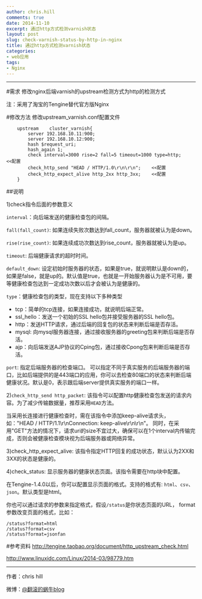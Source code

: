 ```yaml
---
author: chris.hill
comments: true
date: 2014-11-10
excerpt: 通过http方式检测varnish状态
layout: post
slug: check-varnish-status-by-http-in-nginx
title: 通过http方式检测varnish状态
categories:
- web应用
tags:
- Nginx
---
```


* * *

#需求
修改nginx后端varnish的upstream检测方式为http的检测方式

注：采用了淘宝的Tengine替代官方版Nginx

#修改方法
修改upstream_varnish.conf配置文件

```nginx
    upstream    cluster_varnish{
        server 192.168.10.11:900;
        server 192.168.10.12:900;
        hash $request_uri;
        hash_again 1;
        check interval=3000 rise=2 fall=5 timeout=1000 type=http;    <<配置
        check_http_send "HEAD / HTTP/1.0\r\n\r\n";    <<配置
        check_http_expect_alive http_2xx http_3xx;    <<配置
    }
```
##说明

1)check指令后面的参数意义

`interval`：向后端发送的健康检查包的间隔。

`fall(fall_count)`: 如果连续失败次数达到fall_count，服务器就被认为是down。

`rise(rise_count)`: 如果连续成功次数达到rise_count，服务器就被认为是up。

`timeout`: 后端健康请求的超时时间。

`default_down`: 设定初始时服务器的状态，如果是true，就说明默认是down的，如果是false，就是up的。默认值是true，也就是一开始服务器认为是不可用，要等健康检查包达到一定成功次数以后才会被认为是健康的。
 
`type`：健康检查包的类型，现在支持以下多种类型

* tcp：简单的tcp连接，如果连接成功，就说明后端正常。
* ssl_hello：发送一个初始的SSL hello包并接受服务器的SSL hello包。
* http：发送HTTP请求，通过后端的回复包的状态来判断后端是否存活。
* mysql: 向mysql服务器连接，通过接收服务器的greeting包来判断后端是否存活。
* ajp：向后端发送AJP协议的Cping包，通过接收Cpong包来判断后端是否存活。
 
`port`: 指定后端服务器的检查端口。
可以指定不同于真实服务的后端服务器的端口，比如后端提供的是443端口的应用，你可以去检查80端口的状态来判断后端健康状况。默认是0，表示跟后端server提供真实服务的端口一样。
 
2)`check_http_send http_packet`:
该指令可以配置http健康检查包发送的请求内容。为了减少传输数据量，推荐采用`HEAD`方法。

当采用长连接进行健康检查时，需在该指令中添加keep-alive请求头，如："HEAD / HTTP/1.1\r\nConnection: keep-alive\r\n\r\n"。 同时，在采用"GET"方法的情况下，请求uri的size不宜过大，确保可以在1个interval内传输完成，否则会被健康检查模块视为后端服务器或网络异常。
 
3)check_http_expect_alive: 
该指令指定HTTP回复的成功状态，默认认为2XX和3XX的状态是健康的。
 
4)check_status: 
显示服务器的健康状态页面。该指令需要在http块中配置。

在Tengine-1.4.0以后，你可以配置显示页面的格式。支持的格式有: `html`、`csv`、 `json`。默认类型是html。

你也可以通过请求的参数来指定格式，假设`/status`是你状态页面的URL， format参数改变页面的格式，比如：
```
/status?format=html
/status?format=csv
/status?format=jsonfan
```

#参考资料
http://tengine.taobao.org/document/http_upstream_check.html

http://www.linuxidc.com/Linux/2014-03/98779.htm


* * *


作者：chris hill



微博：[@翻滚的蜗牛blog](http://www.weibo.com/weittor)

